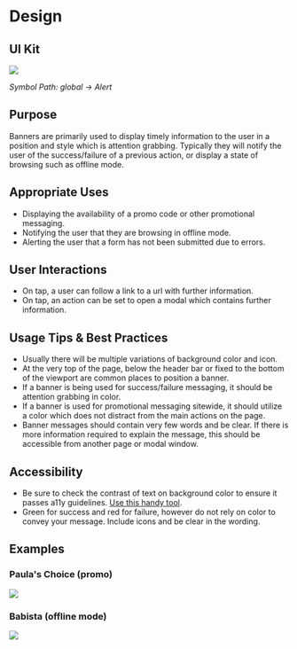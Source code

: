 # Design

## UI Kit

![](../../assets/images/components/banner/banner-uikit.png)

*Symbol Path: global -> Alert*

## Purpose

Banners are primarily used to display timely information to the user in a position and style which is attention grabbing. Typically they will notify the user of the success/failure of a previous action, or display a state of browsing such as offline mode.

## Appropriate Uses

- Displaying the availability of a promo code or other promotional messaging.
- Notifying the user that they are browsing in offline mode.
- Alerting the user that a form has not been submitted due to errors.

## User Interactions

- On tap, a user can follow a link to a url with further information.
- On tap, an action can be set to open a modal which contains further information.

## Usage Tips & Best Practices

- Usually there will be multiple variations of background color and icon.
- At the very top of the page, below the header bar or fixed to the bottom of the viewport are common places to position a banner.
- If a banner is being used for success/failure messaging, it should be attention grabbing in color.
- If a banner is used for promotional messaging sitewide, it should utilize a color which does not distract from the main actions on the page.
- Banner messages should contain very few words and be clear. If there is more information required to explain the message, this should be accessible from another page or modal window.

## Accessibility

- Be sure to check the contrast of text on background color to ensure it passes a11y guidelines. [Use this handy tool](http://www.contrastchecker.com).
- Green for success and red for failure, however do not rely on color to convey your message. Include icons and be clear in the wording.

## Examples

### Paula's Choice (promo)

![](../../assets/images/components/banner/banner-paulas.png)

### Babista (offline mode)

![](../../assets/images/components/banner/banner-babista.png)
